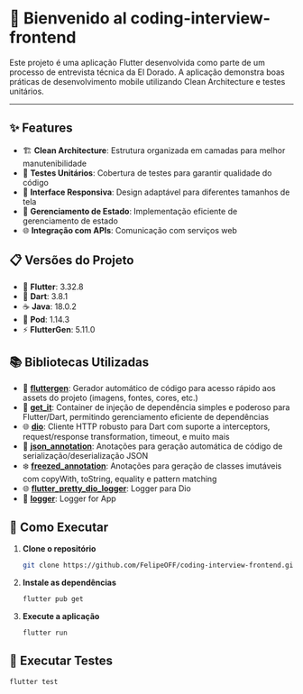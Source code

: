 
# 🚀 Bienvenido al coding-interview-frontend

Este projeto é uma aplicação Flutter desenvolvida como parte de um processo de entrevista técnica da El Dorado. A aplicação demonstra boas práticas de desenvolvimento mobile utilizando Clean Architecture e testes unitários.

---

## ✨ Features

- 🏗️ **Clean Architecture**: Estrutura organizada em camadas para melhor manutenibilidade
- 🧪 **Testes Unitários**: Cobertura de testes para garantir qualidade do código
- 📱 **Interface Responsiva**: Design adaptável para diferentes tamanhos de tela
- 🔄 **Gerenciamento de Estado**: Implementação eficiente de gerenciamento de estado
- 🌐 **Integração com APIs**: Comunicação com serviços web

## 📋 Versões do Projeto

- 🎯 **Flutter**: 3.32.8
- 🎨 **Dart**: 3.8.1
- ☕ **Java**: 18.0.2
- 🍎 **Pod**: 1.14.3
- ⚡ **FlutterGen**: 5.11.0

## 📚 Bibliotecas Utilizadas

- 🎨 **[fluttergen](https://pub.dev/packages/flutter_gen)**: Gerador automático de código para acesso rápido aos assets do projeto (imagens, fontes, cores, etc.)
- 💉 **[get_it](https://pub.dev/packages/get_it)**: Container de injeção de dependência simples e poderoso para Flutter/Dart, permitindo gerenciamento eficiente de dependências
- 🌐 **[dio](https://pub.dev/packages/dio)**: Cliente HTTP robusto para Dart com suporte a interceptors, request/response transformation, timeout, e muito mais
- 📄 **[json_annotation](https://pub.dev/packages/json_annotation)**: Anotações para geração automática de código de serialização/deserialização JSON
- ❄️ **[freezed_annotation](https://pub.dev/packages/freezed_annotation)**: Anotações para geração de classes imutáveis com copyWith, toString, equality e pattern matching
- 🌐 **[flutter_pretty_dio_logger](https://pub.dev/packages/flutter_pretty_dio_logger)**: Logger para Dio
- 📝 **[logger](https://pub.dev/packages/logger)**: Logger for App

## 🚀 Como Executar

1. **Clone o repositório**
   ```bash
   git clone https://github.com/FelipeOFF/coding-interview-frontend.git
   ```

2. **Instale as dependências**
   ```bash
   flutter pub get
   ```

3. **Execute a aplicação**
   ```bash
   flutter run
   ```
## 🧪 Executar Testes

```bash
flutter test
```
